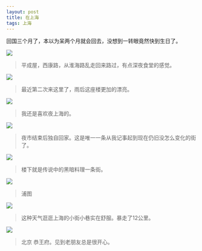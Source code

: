 ```yaml
---
layout: post
title: 在上海
tags: 上海
---
```


回国三个月了，本以为呆两个月就会回去，没想到一转眼竟然快到生日了。

[![](https://c1.staticflickr.com/1/382/18805753194_10f485f3fb_c.jpg)](https://www.flickr.com/photos/ztpala/18805753194)

> 平成屋，西康路，从淮海路乱走回来路过，有点深夜食堂的感觉。

[![](https://c4.staticflickr.com/4/3703/19383389515_dbe623fbb7_c.jpg)](https://www.flickr.com/photos/ztpala/19383389515)

> 最近第二次来这里了，雨后这座楼更加的漂亮。

[![](https://c1.staticflickr.com/1/391/18762365963_394a2fe2b7_c.jpg)](https://www.flickr.com/photos/ztpala/18762365963)

> 我还是喜欢夜上海的。

[![](https://c1.staticflickr.com/1/305/19196816419_2a2cd6ea96_c.jpg)](https://www.flickr.com/photos/ztpala/19196816419)

> 夜市结束后独自回家。这是唯一一条从我记事起到现在仍旧没怎么变化的街了。

[![](https://c5.staticflickr.com/1/474/19357165236_a04db19722_c.jpg)](https://www.flickr.com/photos/ztpala/19357165236)

> 楼下就是传说中的黑暗料理一条街。

[![](https://c1.staticflickr.com/1/435/19383041745_b836668389_c.jpg)](https://www.flickr.com/photos/ztpala/19383041745)

> 浦图

[![](https://c1.staticflickr.com/1/497/19195470668_38e59ac34e_c.jpg)](https://www.flickr.com/photos/ztpala/19195470668)

> 这种天气逛逛上海的小街小巷实在舒服。暴走了12公里。

[![](https://c1.staticflickr.com/1/320/19197558289_f6c6843b8b_c.jpg)](https://www.flickr.com/photos/ztpala/19197558289)

> 北京 恭王府。见到老朋友总是很开心。
